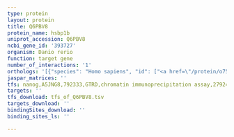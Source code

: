 ```yaml
---
type: protein
layout: protein
title: Q6PBV8
protein_name: hsbp1b
uniprot_accession: Q6PBV8
ncbi_gene_id: '393727'
organism: Danio rerio
function: target gene
number_of_interactions: '1'
orthologs: '[{"species": "Homo sapiens", "id": ["<a href=\"/protein/o75506\">O75506</a>"]}, {"species": "Mus musculus", "id": ["<a href=\"/protein/q9cqz1\">Q9CQZ1</a>"]}, {"species": "Rattus norvegicus", "id": ["<a href=\"/protein/q8k3x8\">Q8K3X8</a>"]}, {"species": "Drosophila melanogaster", "id": ["<a href=\"/protein/q9vk90\">Q9VK90</a>"]}]'
jaspar_matrices: ''
tfs: nanog,A5JNG8,792333,GTRD,chromatin immunoprecipitation assay,27924024%5Buid%5D,No
targets: ''
tfs_download: tfs_of_Q6PBV8.tsv
targets_download: ''
bindingSites_download: ''
binding_sites_ls: ''

---
```

